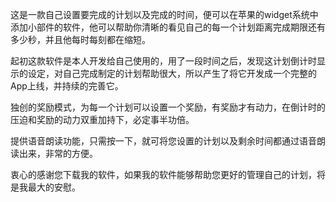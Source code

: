 这是一款自己设置要完成的计划以及完成的时间，便可以在苹果的widget系统中添加小部件的软件，他可以帮助你清晰的看见自己的每一个计划距离完成期限还有多少秒，并且他每时每刻都在缩短。

起初这款软件是本人开发给自己使用的，用了一段时间之后，发现这计划倒计时显示的设定，对自己完成制定的计划帮助很大，所以产生了将它开发成一个完整的App上线，并持续的完善它。

独创的奖励模式，为每一个计划可以设置一个奖励，有奖励才有动力，在倒计时的压迫和奖励的动力双重加持下，必定事半功倍。

提供语音朗读功能，只需按一下，就可将您设置的计划以及剩余时间都通过语音朗读出来，非常的方便。

衷心的感谢您下载我的软件，如果我的软件能够帮助您更好的管理自己的计划，将是我最大的安慰。
